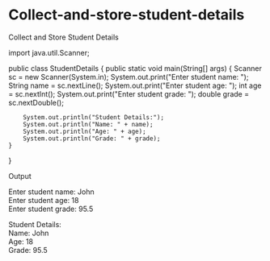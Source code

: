 # Collect-and-store-student-details
Collect and Store Student Details

import java.util.Scanner;

public class StudentDetails {
    public static void main(String[] args) {
        Scanner sc = new Scanner(System.in);
        System.out.print("Enter student name: ");
        String name = sc.nextLine();
        System.out.print("Enter student age: ");
        int age = sc.nextInt();
        System.out.print("Enter student grade: ");
        double grade = sc.nextDouble();

        System.out.println("Student Details:");
        System.out.println("Name: " + name);
        System.out.println("Age: " + age);
        System.out.println("Grade: " + grade);
    }
}

Output

Enter student name: John  
Enter student age: 18  
Enter student grade: 95.5  

Student Details:  
Name: John  
Age: 18  
Grade: 95.5
